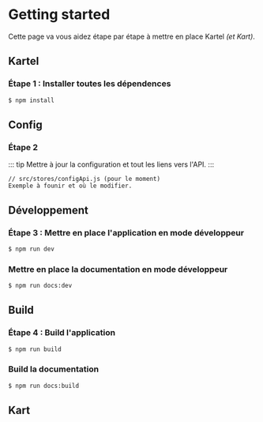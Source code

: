 # Getting started

Cette page va vous aidez étape par étape à mettre en place Kartel *(et Kart)*.

## Kartel

### Étape 1 : Installer toutes les dépendences

```sh
$ npm install
```
## Config
### Étape 2
::: tip
Mettre à jour la configuration et tout les liens vers l'API.
:::
```
// src/stores/configApi.js (pour le moment)
Exemple à founir et où le modifier.
```

## Développement
### Étape 3 : Mettre en place l'application en mode développeur

```sh
$ npm run dev
```

### Mettre en place la documentation en mode développeur

```sh
$ npm run docs:dev
```

## Build
### Étape 4 : Build l'application

```sh
$ npm run build
```

### Build la documentation

```sh
$ npm run docs:build
```

## Kart